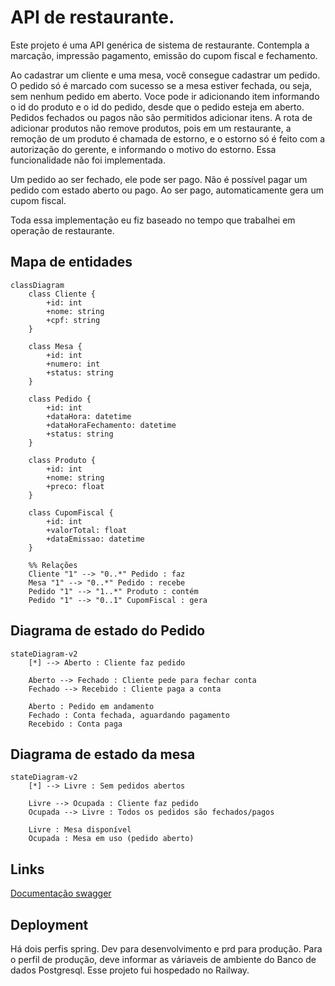 # API de restaurante.

Este projeto é uma API genérica de sistema de restaurante. Contempla a marcação, impressão pagamento, emissão do cupom fiscal e fechamento.

Ao cadastrar um cliente e uma mesa, você consegue cadastrar um pedido. O pedido só é marcado com sucesso se a mesa estiver fechada, ou seja, sem nenhum pedido em aberto. Voce pode ir adicionando item informando o id do produto e o id do pedido, desde que o pedido esteja em aberto. Pedidos fechados ou pagos não são permitidos adicionar itens. A rota de adicionar produtos não remove produtos, pois em um restaurante, a remoção de um produto é chamada de estorno, e o estorno só é feito com a autorização do gerente, e informando o motivo do estorno. Essa funcionalidade não foi implementada.

Um pedido ao ser fechado, ele pode ser pago. Não é possível pagar um pedido com estado aberto ou pago. Ao ser pago, automaticamente gera um cupom fiscal.

Toda essa implementação eu fiz baseado no tempo que trabalhei em operação de restaurante.

## Mapa de entidades

```mermaid
classDiagram
    class Cliente {
        +id: int
        +nome: string
        +cpf: string
    }

    class Mesa {
        +id: int
        +numero: int
        +status: string
    }

    class Pedido {
        +id: int
        +dataHora: datetime
        +dataHoraFechamento: datetime
        +status: string
    }

    class Produto {
        +id: int
        +nome: string
        +preco: float
    }

    class CupomFiscal {
        +id: int
        +valorTotal: float
        +dataEmissao: datetime
    }

    %% Relações
    Cliente "1" --> "0..*" Pedido : faz
    Mesa "1" --> "0..*" Pedido : recebe
    Pedido "1" --> "1..*" Produto : contém
    Pedido "1" --> "0..1" CupomFiscal : gera
```

## Diagrama de estado do Pedido

```mermaid
stateDiagram-v2
    [*] --> Aberto : Cliente faz pedido

    Aberto --> Fechado : Cliente pede para fechar conta
    Fechado --> Recebido : Cliente paga a conta

    Aberto : Pedido em andamento
    Fechado : Conta fechada, aguardando pagamento
    Recebido : Conta paga
```

## Diagrama de estado da mesa

```mermaid
stateDiagram-v2
    [*] --> Livre : Sem pedidos abertos

    Livre --> Ocupada : Cliente faz pedido
    Ocupada --> Livre : Todos os pedidos são fechados/pagos

    Livre : Mesa disponível
    Ocupada : Mesa em uso (pedido aberto)
```

## Links

[Documentação swagger](https://dioprojetoapijava-production.up.railway.app/swagger-ui/index.html)

## Deployment

Há dois perfis spring. Dev para desenvolvimento e prd para produção. Para o perfil de produção, deve informar as váriaveis de ambiente do Banco de dados Postgresql. Esse projeto fui hospedado no Railway.